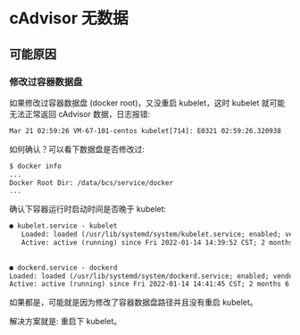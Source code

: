 # cAdvisor 无数据

## 可能原因

### 修改过容器数据盘

如果修改过容器数据盘 (docker root)，又没重启 kubelet，这时 kubelet 就可能无法正常返回 cAdvisor 数据，日志报错:

```txt
Mar 21 02:59:26 VM-67-101-centos kubelet[714]: E0321 02:59:26.320938     714 manager.go:1086] Failed to create existing container: /kubepods/burstable/podb267f18b-a641-4004-a660-4c6a43b6e520/03164d8f0d1f55a285b50b2117d6fdb2c33d2fa87f46dba0f43b806017607d03: failed to identify the read-write layer ID for container "03164d8f0d1f55a285b50b2117d6fdb2c33d2fa87f46dba0f43b806017607d03". - open /var/lib/docker/image/overlay2/layerdb/mounts/03164d8f0d1f55a285b50b2117d6fdb2c33d2fa87f46dba0f43b806017607d03/mount-id: no such file or directory
```

如何确认？可以看下数据盘是否修改过:

```bash
$ docker info
...
Docker Root Dir: /data/bcs/service/docker
...
```

确认下容器运行时启动时间是否晚于 kubelet:

```txt
● kubelet.service - kubelet
   Loaded: loaded (/usr/lib/systemd/system/kubelet.service; enabled; vendor preset: disabled)
   Active: active (running) since Fri 2022-01-14 14:39:52 CST; 2 months 6 days ago
   
   
● dockerd.service - dockerd
Loaded: loaded (/usr/lib/systemd/system/dockerd.service; enabled; vendor preset: disabled)
Active: active (running) since Fri 2022-01-14 14:41:45 CST; 2 months 6 days ago
```

如果都是，可能就是因为修改了容器数据盘路径并且没有重启 kubelet。

解决方案就是: 重启下 kubelet。
